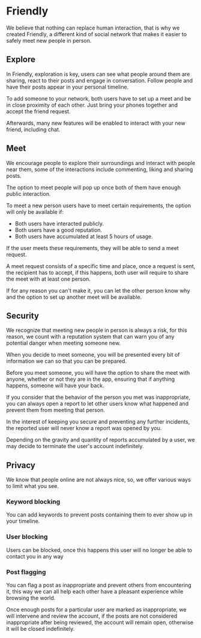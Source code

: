 # Friendly
We believe that nothing can replace human interaction, that is why we created Friendly, a different kind of social network that makes it easier to safely meet new people in person. 

## Explore
In Friendly, exploration is key, users can see what people around them are sharing, react to their posts and engage in conversation. Follow people and have their posts appear in your personal timeline.

To add someone to your network, both users have to set up a meet and be in close proximity of each other. Just bring your phones together and accept the friend request. 

Afterwards, many new features will be enabled to interact with your new friend, including chat.

## Meet
We encourage people to explore their surroundings and interact with people near them, some of the interactions include commenting, liking and sharing posts.

The option to meet people will pop up once both of them have enough public interaction.

To meet a new person users have to meet certain requirements, the option will only be available if:

- Both users have interacted publicly.
- Both users have a good reputation.
- Both users have accumulated at least 5 hours of usage.

If the user meets these requirements, they will be able to send a meet request.

A meet request consists of a specific time and place, once a request is sent, the recipient has to accept, if this happens, both user will require to share the meet with at least one person.

If for any reason you can't make it, you can let the other person know why and the option to set up another meet will be available.

## Security
We recognize that meeting new people in person is always a risk, for this reason, we count with a reputation system that can warn you of any potential danger when meeting someone new.

When you decide to meet someone, you will be presented every bit of information we can so that you can be prepared.

Before you meet someone, you will have the option to share the meet with anyone, whether or not they are in the app, ensuring that if anything happens, someone will have your back.

If you consider that the behavior of the person you met was inappropriate, you can always open a report to let other users know what happened and prevent them from meeting that person.

In the interest of keeping you secure and preventing any further incidents, the reported user will never know a report was opened by you.

Depending on the gravity and quantity of reports accumulated by a user, we may decide to terminate the user's account indefinitely.

## Privacy
We know that people online are not always nice, so, we offer various ways to limit what you see.

### Keyword blocking
You can add keywords to prevent posts containing them to ever show up in your timeline.

### User blocking
Users can be blocked, once this happens this user will no longer be able to contact you in any way

### Post flagging
You can flag a post as inappropriate and prevent others from encountering it, this way we can all help each other have a pleasant experience while browsing the world.

Once enough posts for a particular user are marked as inappropriate, we will intervene and review the account, if the posts are not considered inappropriate after being reviewed, the account will remain open, otherwise it will be closed indefinitely.
